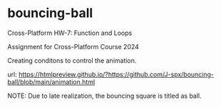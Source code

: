 # bouncing-ball

Cross-Platform HW-7: Function and Loops

Assignment for Cross-Platform Course 2024

Creating conditons to control the animation.

url: https://htmlpreview.github.io/?https://github.com/J-spx/bouncing-ball/blob/main/animation.html

NOTE: Due to late realization, the bouncing square is titled as ball.
